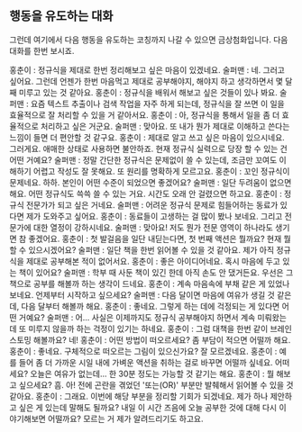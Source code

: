## 행동을 유도하는 대화
그런데 여기에서 다음 행동을 유도하는 코칭까지 나갈 수 있으면 금상첨화입니다. 다음 대화를 한번 보시죠.

홍춘이 : 정규식을 제대로 한번 정리해보고 싶은 마음이 있겠네요.
술퍼맨 : 네. 그러고 싶어요. 그런데 언젠가 한번 마음먹고 제대로 공부해야지, 해야지 하고 생각하면서 몇 달째 미루고 있는 것 같아요.
홍춘이 : 정규식을 배워서 해보고 싶은 것들이 있나 봐요.
술퍼맨 : 요즘 텍스트 추출이나 검색 작업을 자주 하게 되는데, 정규식을 잘 쓰면 이 일을 효율적으로 잘 처리할 수 있을 거 같아서요.
홍춘이 : 아, 정규식을 통해서 일을 좀 더 효율적으로 처리하고 싶은 거군요.
술퍼맨 : 맞아요. 또 내가 뭔가 제대로 이해하고 쓴다는 느낌이 들면 더 편안할 것 같구요.
홍춘이 : 제대로 알고 쓰고 싶은 마음이 있으시네요. 그러게요. 애매한 상태로 사용하면 불안하죠. 현재 정규식 실력으로 당장 할 수 있는 건 어떤 거예요?
술퍼맨 : 정말 간단한 정규식은 문제없이 쓸 수 있는데, 조금만 꼬여도 이해하기 어렵고 작성도 잘 못해요. 또 원리를 명확하게 모르고요.
홍춘이 : 꼬인 정규식이 문제네요. 하하. 본인이 어떤 수준이 되었으면 좋겠어요?
술퍼맨 : 일단 두려움이 없으면 해요. 어떤 정규식도 쓱쓱 쓸 수 있는 거요. 시간도 오래 안 걸렸으면 하고요.
홍춘이 : 정규식 전문가가 되고 싶은 거네요.
술퍼맨 : 어려운 정규식 문제로 힘들어하는 동료가 있다면 제가 도와주고 싶어요.
홍춘이 : 동료들이 고생하는 걸 많이 봤나 보네요. 그리고 전문가에 대한 열정이 강하시네요.
술퍼맨 : 맞아요! 저도 뭔가 전문 영역이 하나라도 생기면 참 좋겠어요.
홍춘이 : 첫 발걸음을 일단 내딛는다면, 첫 번째 액션은 뭘까요? 현재 뭘 할 수 있으시겠어요?
술퍼맨 : 일단 책을 한번 읽어볼 수 있을 것 같아요. 제가 아직 정규식을 제대로 공부해본 적이 없어서요.
홍춘이 : 좋은 아이디어네요. 혹시 마음에 두고 있는 책이 있어요?
술퍼맨 : 학부 때 사둔 책이 있긴 한데 아직 손도 안 댔거든요. 우선은 그 책으로 공부를 해볼까 하는 생각이 드네요.
홍춘이 : 계속 마음속에 부채 같은 게 있었나 보네요. 언제부터 시작하고 싶으세요?
술퍼맨 : 다음 달이면 마음에 여유가 생길 것 같은데, 다음 달부터 해볼까 해요.
홍춘이 : 좋네요. 그렇게 하는 데에 걱정되는 게 있다면 어떤 거예요?
술퍼맨 : 어... 사실은 이제까지도 정규식 공부해야지 하면서 계속 미뤄왔는데 또 미루지 않을까 하는 걱정이 있기는 하네요.
홍춘이 : 그럼 대책을 한번 같이 브레인스토밍 해볼까요?
네!
홍춘이 : 어떤 방법이 떠오르세요?
좀 부담이 적으면 어떨까 해요.
홍춘이 : 좋네요. 구체적으로 떠오르는 그림이 있으신가요?
잘 모르겠네요.
홍춘이 : 예를 들어 좀 더 가까운 시일 내에 가벼운 액션을 취하는 걸로 바꾸면 어떨까 싶네요. 어떠세요?
오늘은 여유가 없는데... 한 30분 정도는 가능할 것 같기는 해요.
홍춘이 : 뭘 해보고 싶으세요?
흠. 아! 전에 곤란을 겪었던 '또는(OR)' 부분만 발췌해서 읽어볼 수 있을 것 같아요.
홍춘이 : 그래요. 이번에 해당 부분을 정리할 기회가 되겠네요. 제가 하나 제안하고 싶은 게 있는데 말해도 될까요? 내일 이 시간 즈음에 오늘 공부한 것에 대해 다시 이야기해보면 어떨까요? 모르는 거 제가 알려드리기도 하고요.

